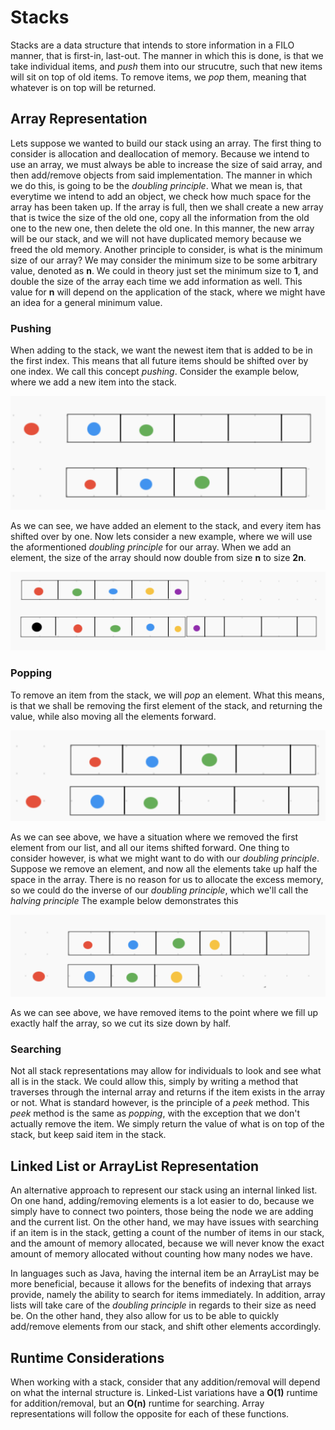 # Stacks
Stacks are a data structure that intends to store information in a FILO manner, that is first-in, last-out. The manner in which this is done, is that we take individual items, and *push* them into our strucutre, such that new items will sit on top of old items. To remove items, we *pop* them, meaning that whatever is on top will be returned.

## Array Representation
Lets suppose we wanted to build our stack using an array. The first thing to consider is allocation and deallocation of memory. Because we intend to use an array, we must always be able to increase the size of said array, and then add/remove objects from said implementation. The manner in which we do this, is going to be the *doubling principle*. What we mean is, that everytime we intend to add an object, we check how much space for the array has been taken up. If the array is full, then we shall create a new array that is twice the size of the old one, copy all the information from the old one to the new one, then delete the old one. In this manner, the new array will be our stack, and we will not have duplicated memory because we freed the old memory. Another principle to consider, is what is the minimum size of our array? We may consider the minimum size to be some arbitrary value, denoted as **n**. We could in theory just set the minimum size to **1**, and double the size of the array each time we add information as well. This value for **n** will depend on the application of the stack, where we might have an idea for a general minimum value.

### Pushing

When adding to the stack, we want the newest item that is added to be in the first index. This means that all future items should be shifted over by one index. We call this concept *pushing*. Consider the example below, where we add a new item into the stack.

![alternativetext](https://github.com/varunGannavarapu/Algorithms/blob/main/Data%20Structures/imgs/add_stack.png)

As we can see, we have added an element to the stack, and every item has shifted over by one. Now lets consider a new example, where we will use the aformentioned *doubling principle* for our array. When we add an element, the size of the array should now double from size **n** to size **2n**.

![alternativetext](https://github.com/varunGannavarapu/Algorithms/blob/main/Data%20Structures/imgs/add_double_stack.png)

### Popping

To remove an item from the stack, we will *pop* an element. What this means, is that we shall be removing the first element of the stack, and returning the value, while also moving all the elements forward. 

![alternativetext](https://github.com/varunGannavarapu/Algorithms/blob/main/Data%20Structures/imgs/remove_stack.png)

As we can see above, we have a situation where we removed the first element from our list, and all our items shifted forward. One thing to consider however, is what we might want to do with our *doubling principle*. Suppose we remove an element, and now all the elements take up half the space in the array. There is no reason for us to allocate the excess memory, so we could do the inverse of our *doubling principle*, which we'll call the *halving principle* The example below demonstrates this

![alternativetext](https://github.com/varunGannavarapu/Algorithms/blob/main/Data%20Structures/imgs/remove_half_stack.png)

As we can see above, we have removed items to the point where we fill up exactly half the array, so we cut its size down by half.

### Searching

Not all stack representations may allow for individuals to look and see what all is in the stack. We could allow this, simply by writing a method that traverses through the internal array and returns if the item exists in the array or not. What is standard however, is the principle of a *peek* method. This *peek* method is the same as *popping*, with the exception that we don't actually remove the item. We simply return the value of what is on top of the stack, but keep said item in the stack.

## Linked List or ArrayList Representation
An alternative approach to represent our stack using an internal linked list. On one hand, adding/removing elements is a lot easier to do, because we simply have to connect two pointers, those being the node we are adding and the current list. On the other hand, we may have issues with searching if an item is in the stack, getting a count of the number of items in our stack, and the amount of memory allocated, because we will never know the exact amount of memory allocated without counting how many nodes we have.

In languages such as Java, having the internal item be an ArrayList may be more beneficial, because it allows for the benefits of indexing that arrays provide, namely the ability to search for items immediately. In addition, array lists will take care of the *doubling principle* in regards to their size as need be. On the other hand, they also allow for us to be able to quickly add/remove elements from our stack, and shift other elements accordingly.

## Runtime Considerations
When working with a stack, consider that any addition/removal will depend on what the internal structure is. Linked-List variations have a **O(1)** runtime for addition/removal, but an **O(n)** runtime for searching. Array representations will follow the opposite for each of these functions.
